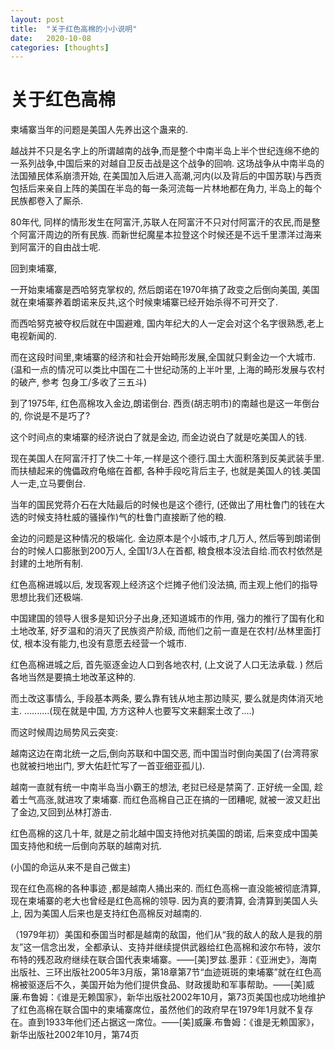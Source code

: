 ```yaml
---
layout: post
title:  "关于红色高棉的小小说明"
date:   2020-10-08
categories: [thoughts]
---
```


# 关于红色高棉

柬埔寨当年的问题是美国人先养出这个蛊来的.

越战并不只是名字上的所谓越南的战争,而是整个中南半岛上半个世纪连绵不绝的一系列战争,中国后来的对越自卫反击战是这个战争的回响.
这场战争从中南半岛的法国殖民体系崩溃开始, 在美国加入后进入高潮,河内(以及背后的中国苏联)与西贡包括后来亲自上阵的美国在半岛的每一条河流每一片林地都在角力,
半岛上的每个民族都卷入了厮杀. 

80年代, 同样的情形发生在阿富汗,苏联人在阿富汗不只对付阿富汗的农民,而是整个阿富汗周边的所有民族.
而新世纪魔星本拉登这个时候还是不远千里漂洋过海来到阿富汗的自由战士呢. 

回到柬埔寨,

一开始柬埔寨是西哈努克掌权的, 然后朗诺在1970年搞了政变之后倒向美国,
美国就在柬埔寨养着朗诺来反共,这个时候柬埔寨已经开始杀得不可开交了.

而西哈努克被夺权后就在中国避难, 国内年纪大的人一定会对这个名字很熟悉,老上电视新闻的.

而在这段时间里,柬埔寨的经济和社会开始畸形发展,全国就只剩金边一个大城市.
(温和一点的情况可以类比中国在二十世纪动荡的上半叶里, 上海的畸形发展与农村的破产, 参考 包身工/多收了三五斗)

到了1975年, 红色高棉攻入金边,朗诺倒台. 西贡(胡志明市)的南越也是这一年倒台的, 你说是不是巧了?

这个时间点的柬埔寨的经济说白了就是金边, 而金边说白了就是吃美国人的钱.

现在美国人在阿富汗打了快二十年,一样是这个德行.国土大面积落到反美武装手里.
而扶植起来的傀儡政府龟缩在首都, 各种手段吃背后主子, 也就是美国人的钱.美国人一走,立马要倒台. 

当年的国民党蒋介石在大陆最后的时候也是这个德行, (还做出了用杜鲁门的钱在大选的时候支持杜威的骚操作)气的杜鲁门直接断了他的粮. 

金边的问题是这种情况的极端化. 金边原本是个小城市,才几万人, 然后等到朗诺倒台的时候人口膨胀到200万人, 全国1/3人在首都, 粮食根本没法自给.而农村依然是封建的土地所有制.

红色高棉进城以后, 发现客观上经济这个烂摊子他们没法搞, 而主观上他们的指导思想比我们还极端. 

中国建国的领导人很多是知识分子出身,还知道城市的作用, 强力的推行了国有化和土地改革, 好歹温和的消灭了民族资产阶级, 
而他们之前一直是在农村/丛林里面打仗, 根本没有能力,也没有意愿去经营一个城市. 

红色高棉进城之后, 首先驱逐金边人口到各地农村, (上文说了人口无法承载. )
然后各地当然是要搞土地改革这种的.

而土改这事情么, 手段基本两条, 要么靠有钱从地主那边赎买, 要么就是肉体消灭地主. ..........(现在就是中国, 方方这种人也要写文来翻案土改了....)

而这时候周边局势风云突变:

越南这边在南北统一之后,倒向苏联和中国交恶, 而中国当时倒向美国了(台湾蒋家也就被扫地出门, 罗大佑赶忙写了一首亚细亚孤儿).

越南一直就有统一中南半岛当小霸王的想法, 老挝已经是禁脔了. 正好统一全国, 趁着士气高涨,就进攻了柬埔寨. 
而红色高棉自己正在搞的一团糟呢, 就被一波又赶出了金边,又回到丛林打游击.

红色高棉的这几十年, 就是之前北越中国支持他对抗美国的朗诺, 后来变成中国美国支持他和统一后倒向苏联的越南对抗. 

(小国的命运从来不是自己做主) 

现在红色高棉的各种事迹 ,都是越南人捅出来的. 
而红色高棉一直没能被彻底清算, 现在柬埔寨的老大也曾经是红色高棉的领导.
因为真的要清算, 会清算到美国人头上, 因为美国人后来也是支持红色高棉反对越南的. 

（1979年初）美国和泰国当时都是越南的敌国，他们从“我的敌人的敌人是我的朋友”这一信念出发，全都承认、支持并继续提供武器给红色高棉和波尔布特，波尔布特的残忍政府继续在联合国代表柬埔寨。——[美]罗兹.墨菲：《亚洲史》，海南出版社、三环出版社2005年3月版，第18章第7节“血迹斑斑的柬埔寨”就在红色高棉被驱逐后不久，美国开始为他们提供食品、财政援助和军事帮助。——[美]威廉.布鲁姆：《谁是无赖国家》，新华出版社2002年10月，第73页美国也成功地维护了红色高棉在联合国中的柬埔寨席位，虽然他们的政府早在1979年1月就不复存在。直到1933年他们还占据这一席位。——[美]威廉.布鲁姆：《谁是无赖国家》，新华出版社2002年10月，第74页


